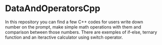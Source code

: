 # DataAndOperatorsCpp
In this repository you can find a few C++ codes for users write down number on the prompt, make simple math operations with them and comparison between those numbers.
There are exemples of if-else, ternary function and an iteractive calculator using switch operator.

